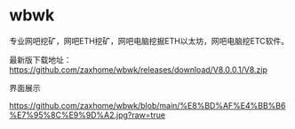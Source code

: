 # wbwk
专业网吧挖矿，网吧ETH挖矿，网吧电脑挖掘ETH以太坊，网吧电脑挖ETC软件。

最新版下载地址：https://github.com/zaxhome/wbwk/releases/download/V8.0.0.1/V8.zip

界面展示

https://github.com/zaxhome/wbwk/blob/main/%E8%BD%AF%E4%BB%B6%E7%95%8C%E9%9D%A2.jpg?raw=true
